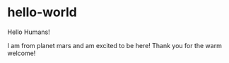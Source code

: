 # hello-world

Hello Humans!

I am from planet mars and am excited to be here!
Thank you for the warm welcome!
